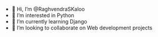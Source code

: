 - 👋 Hi, I’m @RaghvendraSKaloo
- 👀 I’m interested in Python
- 🌱 I’m currently learning Django
- 💞️ I’m looking to collaborate on Web development projects


<!---
RaghvendraSKaloo/RaghvendraSKaloo is a ✨ special ✨ repository because its `README.md` (this file) appears on your GitHub profile.
You can click the Preview link to take a look at your changes.
--->
